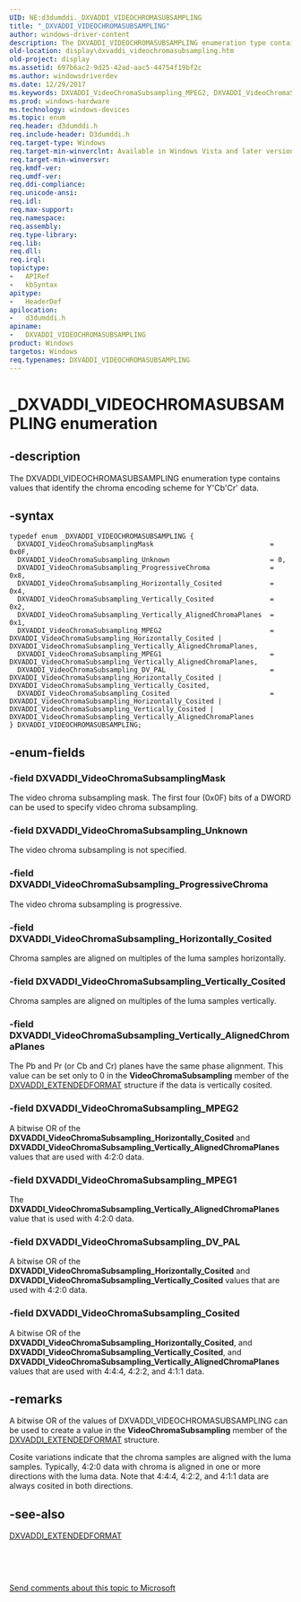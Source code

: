 ```yaml
---
UID: NE:d3dumddi._DXVADDI_VIDEOCHROMASUBSAMPLING
title: "_DXVADDI_VIDEOCHROMASUBSAMPLING"
author: windows-driver-content
description: The DXVADDI_VIDEOCHROMASUBSAMPLING enumeration type contains values that identify the chroma encoding scheme for Y'Cb'Cr' data.
old-location: display\dxvaddi_videochromasubsampling.htm
old-project: display
ms.assetid: 697b6ac2-9d25-42ad-aac5-44754f19bf2c
ms.author: windowsdriverdev
ms.date: 12/29/2017
ms.keywords: DXVADDI_VideoChromaSubsampling_MPEG2, DXVADDI_VideoChromaSubsampling_Unknown, d3dumddi/DXVADDI_VideoChromaSubsampling_Unknown, display.dxvaddi_videochromasubsampling, DXVADDI_VIDEOCHROMASUBSAMPLING enumeration [Display Devices], DXVADDI_VideoChromaSubsampling_DV_PAL, d3dumddi/DXVADDI_VideoChromaSubsampling_ProgressiveChroma, DXVADDI_VideoChromaSubsampling_MPEG1, _DXVADDI_VIDEOCHROMASUBSAMPLING, DXVADDI_VideoChromaSubsampling_Cosited, DXVADDI_VideoChromaSubsampling_Vertically_Cosited, DXVA2_Structs_19b84102-b287-43e4-87e5-98bcc8b2bec8.xml, DXVADDI_VideoChromaSubsamplingMask, DXVADDI_VideoChromaSubsampling_ProgressiveChroma, d3dumddi/DXVADDI_VideoChromaSubsampling_MPEG2, d3dumddi/DXVADDI_VideoChromaSubsampling_Vertically_AlignedChromaPlanes, DXVADDI_VideoChromaSubsampling_Vertically_AlignedChromaPlanes, d3dumddi/DXVADDI_VideoChromaSubsampling_Vertically_Cosited, d3dumddi/DXVADDI_VideoChromaSubsamplingMask, d3dumddi/DXVADDI_VideoChromaSubsampling_Horizontally_Cosited, d3dumddi/DXVADDI_VIDEOCHROMASUBSAMPLING, d3dumddi/DXVADDI_VideoChromaSubsampling_DV_PAL, d3dumddi/DXVADDI_VideoChromaSubsampling_Cosited, DXVADDI_VIDEOCHROMASUBSAMPLING, d3dumddi/DXVADDI_VideoChromaSubsampling_MPEG1, DXVADDI_VideoChromaSubsampling_Horizontally_Cosited
ms.prod: windows-hardware
ms.technology: windows-devices
ms.topic: enum
req.header: d3dumddi.h
req.include-header: D3dumddi.h
req.target-type: Windows
req.target-min-winverclnt: Available in Windows Vista and later versions of the Windows operating systems.
req.target-min-winversvr: 
req.kmdf-ver: 
req.umdf-ver: 
req.ddi-compliance: 
req.unicode-ansi: 
req.idl: 
req.max-support: 
req.namespace: 
req.assembly: 
req.type-library: 
req.lib: 
req.dll: 
req.irql: 
topictype:
-	APIRef
-	kbSyntax
apitype:
-	HeaderDef
apilocation:
-	d3dumddi.h
apiname:
-	DXVADDI_VIDEOCHROMASUBSAMPLING
product: Windows
targetos: Windows
req.typenames: DXVADDI_VIDEOCHROMASUBSAMPLING
---
```


# _DXVADDI_VIDEOCHROMASUBSAMPLING enumeration


## -description


The DXVADDI_VIDEOCHROMASUBSAMPLING enumeration type contains values that identify the chroma encoding scheme for Y'Cb'Cr' data. 


## -syntax


````
typedef enum _DXVADDI_VIDEOCHROMASUBSAMPLING { 
  DXVADDI_VideoChromaSubsamplingMask                             = 0x0F,
  DXVADDI_VideoChromaSubsampling_Unknown                         = 0,
  DXVADDI_VideoChromaSubsampling_ProgressiveChroma               = 0x8,
  DXVADDI_VideoChromaSubsampling_Horizontally_Cosited            = 0x4,
  DXVADDI_VideoChromaSubsampling_Vertically_Cosited              = 0x2,
  DXVADDI_VideoChromaSubsampling_Vertically_AlignedChromaPlanes  = 0x1,
  DXVADDI_VideoChromaSubsampling_MPEG2                           = DXVADDI_VideoChromaSubsampling_Horizontally_Cosited | DXVADDI_VideoChromaSubsampling_Vertically_AlignedChromaPlanes,
  DXVADDI_VideoChromaSubsampling_MPEG1                           = DXVADDI_VideoChromaSubsampling_Vertically_AlignedChromaPlanes,
  DXVADDI_VideoChromaSubsampling_DV_PAL                          = DXVADDI_VideoChromaSubsampling_Horizontally_Cosited | DXVADDI_VideoChromaSubsampling_Vertically_Cosited,
  DXVADDI_VideoChromaSubsampling_Cosited                         = DXVADDI_VideoChromaSubsampling_Horizontally_Cosited | DXVADDI_VideoChromaSubsampling_Vertically_Cosited | DXVADDI_VideoChromaSubsampling_Vertically_AlignedChromaPlanes
} DXVADDI_VIDEOCHROMASUBSAMPLING;
````


## -enum-fields




### -field DXVADDI_VideoChromaSubsamplingMask

The video chroma subsampling mask. The first four (0x0F) bits of a DWORD can be used to specify video chroma subsampling.


### -field DXVADDI_VideoChromaSubsampling_Unknown

The video chroma subsampling is not specified.


### -field DXVADDI_VideoChromaSubsampling_ProgressiveChroma

The video chroma subsampling is progressive.


### -field DXVADDI_VideoChromaSubsampling_Horizontally_Cosited

Chroma samples are aligned on multiples of the luma samples horizontally.


### -field DXVADDI_VideoChromaSubsampling_Vertically_Cosited

Chroma samples are aligned on multiples of the luma samples vertically.


### -field DXVADDI_VideoChromaSubsampling_Vertically_AlignedChromaPlanes

The Pb and Pr (or Cb and Cr) planes have the same phase alignment. This value can be set only to 0 in the <b>VideoChromaSubsampling</b> member of the <a href="..\d3dumddi\ns-d3dumddi-_dxvaddi_extendedformat.md">DXVADDI_EXTENDEDFORMAT</a> structure if the data is vertically cosited.


### -field DXVADDI_VideoChromaSubsampling_MPEG2

A bitwise OR of the <b>DXVADDI_VideoChromaSubsampling_Horizontally_Cosited</b> and <b>DXVADDI_VideoChromaSubsampling_Vertically_AlignedChromaPlanes</b> values that are used with 4:2:0 data.


### -field DXVADDI_VideoChromaSubsampling_MPEG1

The <b>DXVADDI_VideoChromaSubsampling_Vertically_AlignedChromaPlanes</b> value that is used with 4:2:0 data.


### -field DXVADDI_VideoChromaSubsampling_DV_PAL

A bitwise OR of the <b>DXVADDI_VideoChromaSubsampling_Horizontally_Cosited</b> and <b>DXVADDI_VideoChromaSubsampling_Vertically_Cosited</b> values that are used with 4:2:0 data.


### -field DXVADDI_VideoChromaSubsampling_Cosited

A bitwise OR of the <b>DXVADDI_VideoChromaSubsampling_Horizontally_Cosited</b>, and <b>DXVADDI_VideoChromaSubsampling_Vertically_Cosited</b>, and <b>DXVADDI_VideoChromaSubsampling_Vertically_AlignedChromaPlanes</b> values that are used with 4:4:4, 4:2:2, and 4:1:1 data.


## -remarks



A bitwise OR of the values of DXVADDI_VIDEOCHROMASUBSAMPLING can be used to create a value in the <b>VideoChromaSubsampling</b> member of the <a href="..\d3dumddi\ns-d3dumddi-_dxvaddi_extendedformat.md">DXVADDI_EXTENDEDFORMAT</a> structure.

Cosite variations indicate that the chroma samples are aligned with the luma samples. Typically, 4:2:0 data with chroma is aligned in one or more directions with the luma data. Note that 4:4:4, 4:2:2, and 4:1:1 data are always cosited in both directions. 




## -see-also

<a href="..\d3dumddi\ns-d3dumddi-_dxvaddi_extendedformat.md">DXVADDI_EXTENDEDFORMAT</a>



 

 

<a href="mailto:wsddocfb@microsoft.com?subject=Documentation%20feedback [display\display]:%20DXVADDI_VIDEOCHROMASUBSAMPLING enumeration%20 RELEASE:%20(12/29/2017)&amp;body=%0A%0APRIVACY STATEMENT%0A%0AWe use your feedback to improve the documentation. We don't use your email address for any other purpose, and we'll remove your email address from our system after the issue that you're reporting is fixed. While we're working to fix this issue, we might send you an email message to ask for more info. Later, we might also send you an email message to let you know that we've addressed your feedback.%0A%0AFor more info about Microsoft's privacy policy, see http://privacy.microsoft.com/en-us/default.aspx." title="Send comments about this topic to Microsoft">Send comments about this topic to Microsoft</a>

